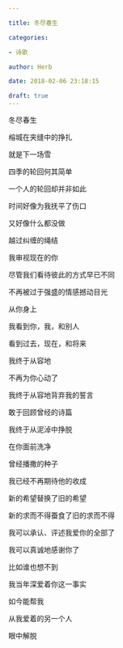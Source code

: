 ```yaml
---

title: 冬尽春生

categories:

- 诗歌

author: Herb

date: 2018-02-06 23:18:15

draft: true
---
```


冬尽春生

榕城在夹缝中的挣扎

就是下一场雪

四季的轮回何其简单

一个人的轮回却并非如此



时间好像为我抚平了伤口

又好像什么都没做

越过纠缠的绳结

我审视现在的你

尽管我们看待彼此的方式早已不同



不再被过于强盛的情感撼动目光

从你身上

我看到你，我，和别人

看到过去，现在，和将来



我终于从容地

不再为你心动了

我终于从容地背弃我的誓言

敢于回顾曾经的诗篇

我终于从泥淖中挣脱

在你面前洗净



曾经播撒的种子

我已经不再期待他的收成

新的希望替换了旧的希望

新的求而不得蚕食了旧的求而不得



我可以承认、评述我爱你的全部了

我可以真诚地感谢你了

比如谁也想不到

我当年深爱着你这一事实

如今能帮我

从我爱着的另一个人

眼中解脱